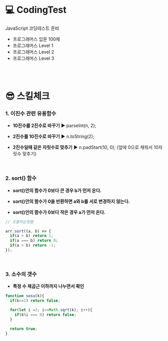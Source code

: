 # 💻 CodingTest

JavaScript 코딩테스트 준비

- 프로그래머스 입문 100제
- 프로그래머스 Level 1
- 프로그래머스 Level 2
- 프로그래머스 Level 3

<br/><br/>

# 😎 스킬체크

### 1. 이진수 관련 유용함수

- **10진수를 2진수로 바꾸기** ▶️ parseInt(n, 2);

- **2진수를 10진수로 바꾸기** ▶️ n.toString(2);

- **2진수일때 같은 자릿수로 맞추기** ▶️ n.padStart(10, 0); (앞에 0으로 채워서 10자릿수 맞추기)

<br/>

### 2. sort() 함수

- **sort()안의 함수가 0보다 큰 경우 b가 먼저 온다.**

- **sort()안의 함수가 0을 반환하면 a와 b를 서로 변경하지 않는다.**

- **sort()안의 함수가 0보다 작은 경우 a가 먼저 온다.**

```javaScript
// 오름차순정렬

arr.sort((a, b) => {
  if(a > b) return 1;
  if(a === b) return 0;
  if(a < b) return -1;
});
```

<br/>

### 3. 소수의 갯수

- **특정 수 제곱근 이하까지 나누면서 확인**

```javaScript
function sosu(k){
  if(k<=1) return false;

  for(let i =2; i<=Math.sqrt(k); i++){
    if(k%i === 0) return false;
  }

  return true;
}
```
